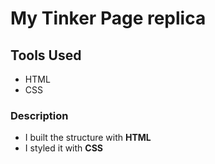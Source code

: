# My Tinker Page replica 

## Tools Used
- HTML
- CSS

### Description
- I built the structure with **HTML** 
- I styled it with **CSS**